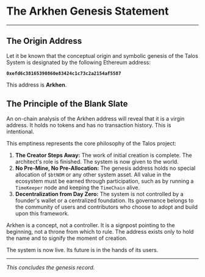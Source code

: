# The Arkhen Genesis Statement

---

## The Origin Address

Let it be known that the conceptual origin and symbolic genesis of the Talos System is designated by the following Ethereum address:

**`0xefd6c38165390860e83424c1c73c2a2154af5587`**

This address is **Arkhen**.

## The Principle of the Blank Slate

An on-chain analysis of the Arkhen address will reveal that it is a virgin address. It holds no tokens and has no transaction history. This is intentional.

This emptiness represents the core philosophy of the Talos project:

1.  **The Creator Steps Away:** The work of initial creation is complete. The architect's role is finished. The system is now given to the world.
2.  **No Pre-Mine, No Pre-Allocation:** The genesis address holds no special allocation of `$btNOM` or any other system asset. All value in the ecosystem must be earned through participation, such as by running a `TimeKeeper` node and keeping the `TimeChain` alive.
3.  **Decentralization from Day Zero:** The system is not controlled by a founder's wallet or a centralized foundation. Its governance belongs to the community of users and contributors who choose to adopt and build upon this framework.

Arkhen is a concept, not a controller. It is a signpost pointing to the beginning, not a throne from which to rule. The address exists only to hold the name and to signify the moment of creation.

The system is now live. Its future is in the hands of its users.

---
*This concludes the genesis record.*
